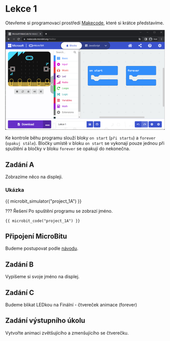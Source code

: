 # Lekce 1

Otevřeme si programovací prostředí <a target="_blank" href="{{ microbit_url }}">Makecode</a>, které si krátce představíme.

![Rozhraní](assets/interface.png)


Ke kontrole běhu programu slouží bloky `on start` (`při startu`) a `forever` (`opakuj stále`). Bločky umístě v bloku `on start` se vykonají pouze jednou při spuštění a bločky v bloku `forever` se opakují do nekonečna.

## Zadání A

Zobrazíme něco na displeji.

### Ukázka

{{ microbit_simulator("project_1A") }}

??? Řešení
	Po spuštění programu se zobrazí jméno.

	{{ microbit_code("project_1A") }}


## Připojení MicroBitu
Budeme postupovat podle <a target="_blank" href="https://makecode.microbit.org/device/usb">návodu</a>.

## Zadání B
Vypíšeme si svoje jméno na displej.

## Zadání C
Budeme blikat LEDkou na
Finální - čtvereček animace (forever)

## Zadání výstupního úkolu
Vytvořte animaci zvětšujícího a zmenšujícího se čtverečku.
